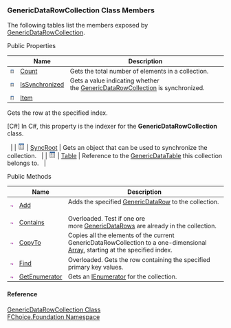 ﻿### GenericDataRowCollection Class Members

The following tables list the members exposed by [GenericDataRowCollection](fcSDK~FChoice.Foundation.GenericDataRowCollection.md).

Public Properties

|   | Name | Description |
| --- | --- | --- |
| ![Public Property](dotnetimages/publicProperty.png) | [Count](fcSDK~FChoice.Foundation.GenericDataRowCollection~Count.md) | Gets the total number of elements in a collection.   |
| ![Public Property](dotnetimages/publicProperty.png) | [IsSynchronized](fcSDK~FChoice.Foundation.GenericDataRowCollection~IsSynchronized.md) | Gets a value indicating whether the [GenericDataRowCollection](fcSDK~FChoice.Foundation.GenericDataRowCollection.md) is synchronized.   |
| ![Public Property](dotnetimages/publicProperty.png) | [Item](fcSDK~FChoice.Foundation.GenericDataRowCollection~Item.md) | 
Gets the row at the specified index.

\[C#\] In C#, this property is the indexer for the **GenericDataRowCollection** class.

  |
| ![Public Property](dotnetimages/publicProperty.png) | [SyncRoot](fcSDK~FChoice.Foundation.GenericDataRowCollection~SyncRoot.md) | Gets an object that can be used to synchronize the collection.   |
| ![Public Property](dotnetimages/publicProperty.png) | [Table](fcSDK~FChoice.Foundation.GenericDataRowCollection~Table.md) | Reference to the [GenericDataTable](fcSDK~FChoice.Foundation.GenericDataTable.md) this collection belongs to.   |



Public Methods

|   | Name | Description |
| --- | --- | --- |
| ![Public Method](dotnetimages/publicMethod.png) | [Add](fcSDK~FChoice.Foundation.GenericDataRowCollection~Add.md) | Adds the specified [GenericDataRow](fcSDK~FChoice.Foundation.GenericDataRow.md) to the collection.   |
| ![Public Method](dotnetimages/publicMethod.png) | [Contains](fcSDK~FChoice.Foundation.GenericDataRowCollection~Contains.md) | Overloaded. Test if one ore more [GenericDataRows](fcSDK~FChoice.Foundation.GenericDataRow.md) are already in the collection.   |
| ![Public Method](dotnetimages/publicMethod.png) | [CopyTo](fcSDK~FChoice.Foundation.GenericDataRowCollection~CopyTo.md) | Copies all the elements of the current GenericDataRowCollection to a one-dimensional [Array](ms-help://MS.NETFrameworkSDKv1.1/cpref/html/frlrfsystemarrayclasstopic.htm), starting at the specified index.   |
| ![Public Method](dotnetimages/publicMethod.png) | [Find](fcSDK~FChoice.Foundation.GenericDataRowCollection~Find.md) | Overloaded. Gets the row containing the specified primary key values.   |
| ![Public Method](dotnetimages/publicMethod.png) | [GetEnumerator](fcSDK~FChoice.Foundation.GenericDataRowCollection~GetEnumerator.md) | Gets an [IEnumerator](ms-help://MS.NETFrameworkSDKv1.1/cpref/html/frlrfsystemcollectionsienumeratorclasstopic.htm) for the collection.   |





#### Reference

[GenericDataRowCollection Class](fcSDK~FChoice.Foundation.GenericDataRowCollection.md)  
[FChoice.Foundation Namespace](fcSDK~FChoice.Foundation_namespace.md)